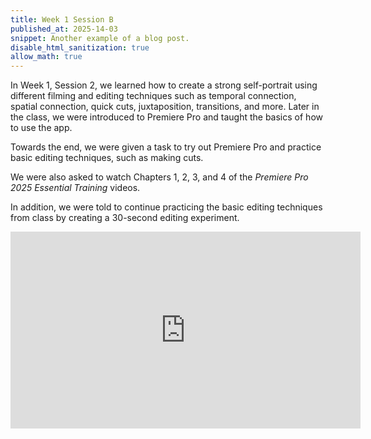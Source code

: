 ```yaml
---
title: Week 1 Session B
published_at: 2025-14-03
snippet: Another example of a blog post.
disable_html_sanitization: true
allow_math: true
---
```

In Week 1, Session 2, we learned how to create a strong self-portrait using different filming and editing techniques such as temporal connection, spatial connection, quick cuts, juxtaposition, transitions, and more. Later in the class, we were introduced to Premiere Pro and taught the basics of how to use the app.

Towards the end, we were given a task to try out Premiere Pro and practice basic editing techniques, such as making cuts.

We were also asked to watch Chapters 1, 2, 3, and 4 of the *Premiere Pro 2025 Essential Training* videos.  

In addition, we were told to continue practicing the basic editing techniques from class by creating a 30-second editing experiment.

<iframe width="560" height="315" src="https://www.youtube.com/embed/08ajJf42O3o?si=mQOvpO-Q_WKbw5OC" title="YouTube video player" frameborder="0" allow="accelerometer; autoplay; clipboard-write; encrypted-media; gyroscope; picture-in-picture; web-share" referrerpolicy="strict-origin-when-cross-origin" allowfullscreen></iframe>
